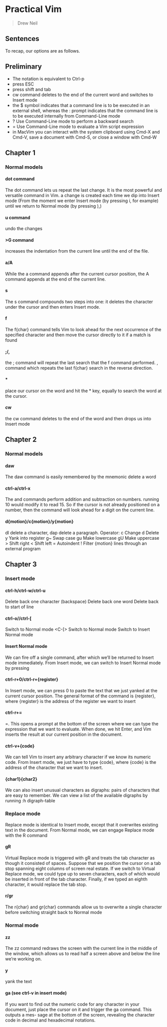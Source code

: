 # Practical Vim
> Drew Neil

## Sentences

To recap, our options are as follows.

## Preliminary
- The <C-p> notation is equivalent to Ctrl-p
- <CR> press ESC
- <S-TAP> press shift and tab
- cw command deletes to the end of the current word and switches to Insert mode
- the $ symbol indicates that a command line is to be executed in an external shell, whereas the : prompt indicates that the command line is to be executed internally from Command-Line mode
- ? Use Command-Line mode to perform a backward search
- = Use Command-Line mode to evaluate a Vim script expression
- in MacVim you can interact with the system clipboard using Cmd-X and Cmd-V, save a document with Cmd-S, or close a window with Cmd-W

## Chapter 1

###  Normal models
#### dot command
The dot command lets us repeat the last change. It is the most powerful and versatile command in Vim. a change is created each time we dip into Insert mode (From the moment we enter Insert mode (by pressing i, for example) until we return to Normal mode (by pressing <Esc>),)

#### u command
undo the changes

#### >G command
increases the indentation from the current line until the end of the file.

#### a/A
While the a command appends after the current cursor position, the A command appends at the end of the current line.

#### s
The s command compounds two steps into one: it deletes the character under the cursor and then enters Insert mode.

#### f
The f{char} command tells Vim to look ahead for the next occurrence of the specified character and then move the cursor directly to it if a match is found

#### ;/,
the ; command will repeat the last search that the f command performed.
, command which repeats the last f{char} search in the reverse direction.

#### *
place our cursor on the word and hit the * key, equally to search the word at the cursor.

#### cw
the cw command deletes to the end of the word and then drops us into Insert mode

## Chapter 2

###  Normal models

#### daw
The daw command is easily remembered by the mnemonic delete a word

#### ctrl-a/ctrl-x
The <C-a> and <C-x> commands perform addition and subtraction on numbers. running 10<C-a> would modify it to read 15. So if the cursor is not already positioned
on a number, then the <C-a> command will look ahead for a digit on the current
line.

#### d{motion}/c{motion}/y{motion}
dl delete a character, dap delete a paragraph. Operator:
c Change
d Delete
y Yank into register
g~ Swap case
gu Make lowercase
gU Make uppercase
\> Shift right
< Shift left
= Autoindent
! Filter {motion} lines through an external program

## Chapter 3

### Insert mode

#### ctrl-h/ctrl-w/ctrl-u
<C-h> Delete back one character (backspace)
<C-w> Delete back one word
<C-u> Delete back to start of line

#### ctrl-o/<ESC>/ctrl-[
<Esc> Switch to Normal mode
<C-[> Switch to Normal mode
<C-o> Switch to Insert Normal mode

#### Insert Normal mode
We can fire off a single command, after which we’ll be returned to
Insert mode immediately. From Insert mode, we can switch to Insert Normal
mode by pressing <C-o>

#### ctrl-r+0/ctrl-r+{register}
In Insert mode, we can press <C-r>0 to paste the text that we just yanked at the current cursor position. The general format of the command is <C-r>{register}, where {register} is the
address of the register we want to insert

#### ctrl-r+=
 <C-r>=. This opens a prompt at the bottom of the screen where we can type the expression that we want to evaluate. When done, we hit Enter, and Vim inserts the result at our current position in the document.

#### ctrl-v+{code}
We can tell Vim to insert any arbitrary character if we know its numeric code. From Insert mode, we just have to type <C-v>{code}, where {code} is the address of the character that we want to insert.

####   <C-k>{char1}{char2}
We can also insert unusual characters as digraphs: pairs of characters that are easy to remember. We can view a list of the available digraphs by running :h digraph-table

### Replace mode
Replace mode is identical to Insert mode, except that it overwrites existing text in the document.
From Normal mode, we can engage Replace mode with the R command

#### gR
Virtual Replace mode is triggered with gR and treats the tab character as though it consisted of spaces. Suppose that we position the cursor on a tab stop spanning eight columns of screen real estate. If we switch to Virtual Replace mode, we could type up to seven characters, each of which would be inserted in front of the tab character. Finally, if we typed an eighth character, it would replace the tab stop.

#### r/gr
The r{char} and gr{char} commands allow us to overwrite a single character before switching straight back to Normal mode

### Normal mode

#### zz
The zz command redraws
the screen with the current line in the middle of the window, which allows
us to read half a screen above and below the line we’re working on.

#### y
yank the text

#### ga (see ctrl-v in insert mode)
If you want to find out the numeric code for any character in your document, just place the cursor on it and trigger the ga command. This outputs a mes- sage at the bottom of the screen, revealing the character code in decimal and hexadecimal notations.
